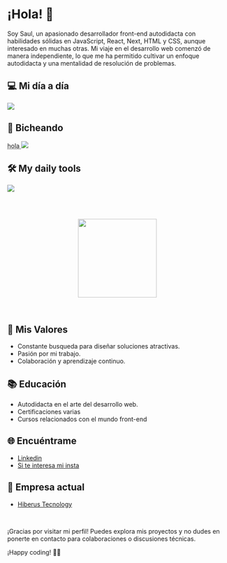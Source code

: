 # ¡Hola! 👋

Soy Saul, un apasionado desarrollador front-end autodidacta con habilidades sólidas en JavaScript, React, Next, HTML y CSS, aunque interesado en muchas otras. Mi viaje en el desarrollo web comenzó de manera independiente, lo que me ha permitido cultivar un enfoque autodidacta y una mentalidad de resolución de problemas.

## 💻 Mi día a día
<p>
  <img src="https://skillicons.dev/icons?i=js,ts,next,react,html,css,tailwind" />
</p>


## 🐛 Bicheando
<p>
  <abbr title='JavaScript'>
  hola
  </abbr>
  <img src="https://skillicons.dev/icons?i=nodejs,astro,angular,mysql" />
</p>

## 🛠️ My daily tools
<p>
  <img src="https://skillicons.dev/icons?i=vscode,windows,figma,git,github,gitlab,pnpm,powershell" />
</p>

<br/>
<br/> 
<p align="center">
<a href="https://github.com/saulvg">
  <img height="180em" src="https://github-readme-stats-eight-theta.vercel.app/api/top-langs/?username=saulvg&layout=compact&langs_count=8&theme=algolia"/>
</a>
</p>
<br/>

## 🚀 Mis Valores

- Constante busqueda para diseñar soluciones atractivas.
- Pasión por mi trabajo.
- Colaboración y aprendizaje continuo.

## 📚 Educación

- Autodidacta en el arte del desarrollo web.
- Certificaciones varias
- Cursos relacionados con el mundo front-end

## 🌐 Encuéntrame

- <a href='https://www.linkedin.com/in/saul-vaquero-garvin-51a993225/'>Linkedin</a>
- <a href='https://www.instagram.com/lilbug.bug?utm_source=ig_web_button_share_sheet&igsh=ZDNlZDc0MzIxNw=='>Si te interesa mi insta </a>

## 🏢 Empresa actual 
- <a href='https://www.hiberus.com/'>Hiberus Tecnology</a>

<br/> 

¡Gracias por visitar mi perfil! Puedes explora mis proyectos y no dudes en ponerte en contacto para colaboraciones o discusiones técnicas.

¡Happy coding! 🚀✨

